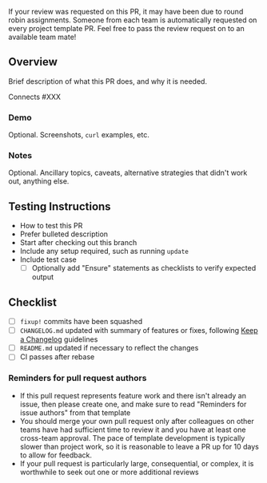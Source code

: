 If your review was requested on this PR, it may have been due to round robin assignments. Someone from each team is automatically requested on every project template PR. Feel free to pass the review request on to an available team mate!

## Overview

Brief description of what this PR does, and why it is needed.

Connects #XXX

### Demo

Optional. Screenshots, `curl` examples, etc.

### Notes

Optional. Ancillary topics, caveats, alternative strategies that didn't work out, anything else.

## Testing Instructions

- How to test this PR
- Prefer bulleted description
- Start after checking out this branch
- Include any setup required, such as running `update`
- Include test case
  - [ ] Optionally add "Ensure" statements as checklists to verify expected output

 ## Checklist

- [ ] `fixup!` commits have been squashed
- [ ] `CHANGELOG.md` updated with summary of features or fixes, following [Keep a Changelog](https://keepachangelog.com/en/1.0.0/) guidelines
- [ ] `README.md` updated if necessary to reflect the changes
- [ ] CI passes after rebase

### Reminders for pull request authors

- If this pull request represents feature work and there isn't already an issue, then please create one, and make sure to read "Reminders for issue authors" from that template
- You should merge your own pull request only after colleagues on other teams have had sufficient time to review it and you have at least one cross-team approval. The pace of template development is typically slower than project work, so it is reasonable to leave a PR up for 10 days to allow for feedback.
- If your pull request is particularly large, consequential, or complex, it is worthwhile to seek out one or more additional reviews
